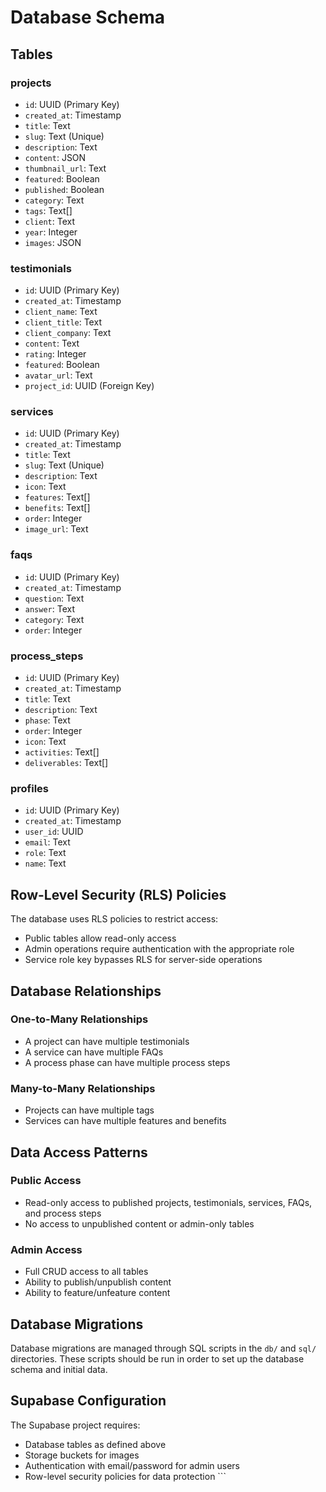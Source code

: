# Database Schema

## Tables

### projects
- `id`: UUID (Primary Key)
- `created_at`: Timestamp
- `title`: Text
- `slug`: Text (Unique)
- `description`: Text
- `content`: JSON
- `thumbnail_url`: Text
- `featured`: Boolean
- `published`: Boolean
- `category`: Text
- `tags`: Text[]
- `client`: Text
- `year`: Integer
- `images`: JSON

### testimonials
- `id`: UUID (Primary Key)
- `created_at`: Timestamp
- `client_name`: Text
- `client_title`: Text
- `client_company`: Text
- `content`: Text
- `rating`: Integer
- `featured`: Boolean
- `avatar_url`: Text
- `project_id`: UUID (Foreign Key)

### services
- `id`: UUID (Primary Key)
- `created_at`: Timestamp
- `title`: Text
- `slug`: Text (Unique)
- `description`: Text
- `icon`: Text
- `features`: Text[]
- `benefits`: Text[]
- `order`: Integer
- `image_url`: Text

### faqs
- `id`: UUID (Primary Key)
- `created_at`: Timestamp
- `question`: Text
- `answer`: Text
- `category`: Text
- `order`: Integer

### process_steps
- `id`: UUID (Primary Key)
- `created_at`: Timestamp
- `title`: Text
- `description`: Text
- `phase`: Text
- `order`: Integer
- `icon`: Text
- `activities`: Text[]
- `deliverables`: Text[]

### profiles
- `id`: UUID (Primary Key)
- `created_at`: Timestamp
- `user_id`: UUID
- `email`: Text
- `role`: Text
- `name`: Text

## Row-Level Security (RLS) Policies

The database uses RLS policies to restrict access:

- Public tables allow read-only access
- Admin operations require authentication with the appropriate role
- Service role key bypasses RLS for server-side operations

## Database Relationships

### One-to-Many Relationships
- A project can have multiple testimonials
- A service can have multiple FAQs
- A process phase can have multiple process steps

### Many-to-Many Relationships
- Projects can have multiple tags
- Services can have multiple features and benefits

## Data Access Patterns

### Public Access
- Read-only access to published projects, testimonials, services, FAQs, and process steps
- No access to unpublished content or admin-only tables

### Admin Access
- Full CRUD access to all tables
- Ability to publish/unpublish content
- Ability to feature/unfeature content

## Database Migrations

Database migrations are managed through SQL scripts in the `db/` and `sql/` directories. These scripts should be run in order to set up the database schema and initial data.

## Supabase Configuration

The Supabase project requires:
- Database tables as defined above
- Storage buckets for images
- Authentication with email/password for admin users
- Row-level security policies for data protection
\`\`\`
